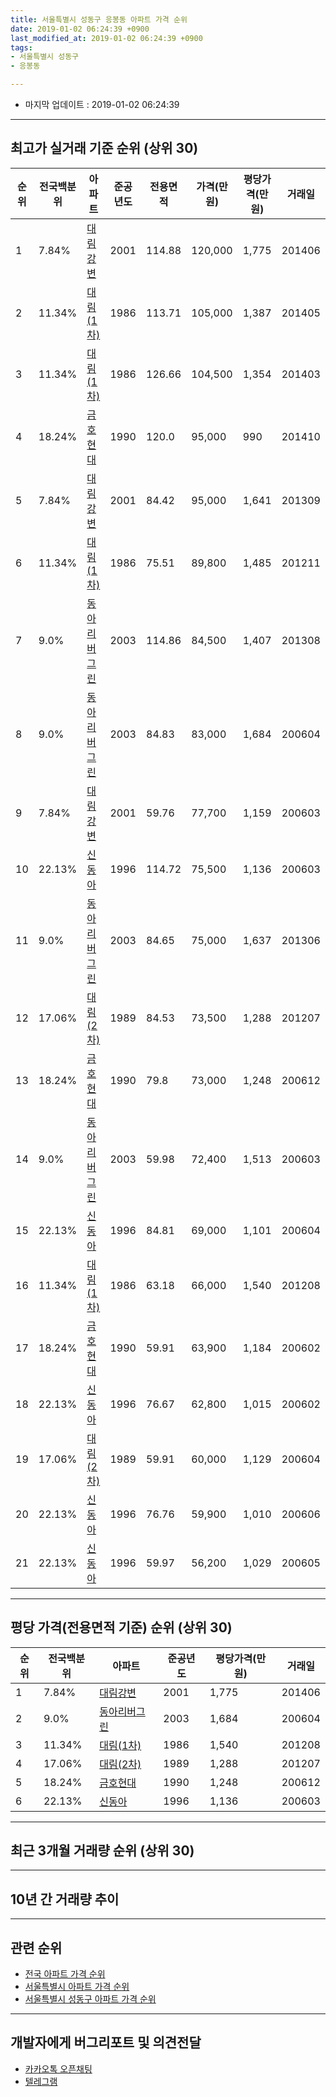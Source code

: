 ```yaml
---
title: 서울특별시 성동구 응봉동 아파트 가격 순위
date: 2019-01-02 06:24:39 +0900
last_modified_at: 2019-01-02 06:24:39 +0900
tags:
- 서울특별시 성동구
- 응봉동

---
```


* 마지막 업데이트 : 2019-01-02 06:24:39

---

## 최고가 실거래 기준 순위 (상위 30)


|순위|전국백분위|아파트|준공년도|전용면적|가격(만원)|평당가격(만원)|거래일|
|---|---|---|---|---|---|---|---|
|1|7.84%|[대림강변](https://search.naver.com/search.naver?query=%EC%84%9C%EC%9A%B8%ED%8A%B9%EB%B3%84%EC%8B%9C+%EC%84%B1%EB%8F%99%EA%B5%AC+%EC%9D%91%EB%B4%89%EB%8F%99+%EB%8C%80%EB%A6%BC%EA%B0%95%EB%B3%80)|2001|114.88|120,000|1,775|201406|
|2|11.34%|[대림(1차)](https://search.naver.com/search.naver?query=%EC%84%9C%EC%9A%B8%ED%8A%B9%EB%B3%84%EC%8B%9C+%EC%84%B1%EB%8F%99%EA%B5%AC+%EC%9D%91%EB%B4%89%EB%8F%99+%EB%8C%80%EB%A6%BC%281%EC%B0%A8%29)|1986|113.71|105,000|1,387|201405|
|3|11.34%|[대림(1차)](https://search.naver.com/search.naver?query=%EC%84%9C%EC%9A%B8%ED%8A%B9%EB%B3%84%EC%8B%9C+%EC%84%B1%EB%8F%99%EA%B5%AC+%EC%9D%91%EB%B4%89%EB%8F%99+%EB%8C%80%EB%A6%BC%281%EC%B0%A8%29)|1986|126.66|104,500|1,354|201403|
|4|18.24%|[금호현대](https://search.naver.com/search.naver?query=%EC%84%9C%EC%9A%B8%ED%8A%B9%EB%B3%84%EC%8B%9C+%EC%84%B1%EB%8F%99%EA%B5%AC+%EC%9D%91%EB%B4%89%EB%8F%99+%EA%B8%88%ED%98%B8%ED%98%84%EB%8C%80)|1990|120.0|95,000|990|201410|
|5|7.84%|[대림강변](https://search.naver.com/search.naver?query=%EC%84%9C%EC%9A%B8%ED%8A%B9%EB%B3%84%EC%8B%9C+%EC%84%B1%EB%8F%99%EA%B5%AC+%EC%9D%91%EB%B4%89%EB%8F%99+%EB%8C%80%EB%A6%BC%EA%B0%95%EB%B3%80)|2001|84.42|95,000|1,641|201309|
|6|11.34%|[대림(1차)](https://search.naver.com/search.naver?query=%EC%84%9C%EC%9A%B8%ED%8A%B9%EB%B3%84%EC%8B%9C+%EC%84%B1%EB%8F%99%EA%B5%AC+%EC%9D%91%EB%B4%89%EB%8F%99+%EB%8C%80%EB%A6%BC%281%EC%B0%A8%29)|1986|75.51|89,800|1,485|201211|
|7|9.0%|[동아리버그린](https://search.naver.com/search.naver?query=%EC%84%9C%EC%9A%B8%ED%8A%B9%EB%B3%84%EC%8B%9C+%EC%84%B1%EB%8F%99%EA%B5%AC+%EC%9D%91%EB%B4%89%EB%8F%99+%EB%8F%99%EC%95%84%EB%A6%AC%EB%B2%84%EA%B7%B8%EB%A6%B0)|2003|114.86|84,500|1,407|201308|
|8|9.0%|[동아리버그린](https://search.naver.com/search.naver?query=%EC%84%9C%EC%9A%B8%ED%8A%B9%EB%B3%84%EC%8B%9C+%EC%84%B1%EB%8F%99%EA%B5%AC+%EC%9D%91%EB%B4%89%EB%8F%99+%EB%8F%99%EC%95%84%EB%A6%AC%EB%B2%84%EA%B7%B8%EB%A6%B0)|2003|84.83|83,000|1,684|200604|
|9|7.84%|[대림강변](https://search.naver.com/search.naver?query=%EC%84%9C%EC%9A%B8%ED%8A%B9%EB%B3%84%EC%8B%9C+%EC%84%B1%EB%8F%99%EA%B5%AC+%EC%9D%91%EB%B4%89%EB%8F%99+%EB%8C%80%EB%A6%BC%EA%B0%95%EB%B3%80)|2001|59.76|77,700|1,159|200603|
|10|22.13%|[신동아](https://search.naver.com/search.naver?query=%EC%84%9C%EC%9A%B8%ED%8A%B9%EB%B3%84%EC%8B%9C+%EC%84%B1%EB%8F%99%EA%B5%AC+%EC%9D%91%EB%B4%89%EB%8F%99+%EC%8B%A0%EB%8F%99%EC%95%84)|1996|114.72|75,500|1,136|200603|
|11|9.0%|[동아리버그린](https://search.naver.com/search.naver?query=%EC%84%9C%EC%9A%B8%ED%8A%B9%EB%B3%84%EC%8B%9C+%EC%84%B1%EB%8F%99%EA%B5%AC+%EC%9D%91%EB%B4%89%EB%8F%99+%EB%8F%99%EC%95%84%EB%A6%AC%EB%B2%84%EA%B7%B8%EB%A6%B0)|2003|84.65|75,000|1,637|201306|
|12|17.06%|[대림(2차)](https://search.naver.com/search.naver?query=%EC%84%9C%EC%9A%B8%ED%8A%B9%EB%B3%84%EC%8B%9C+%EC%84%B1%EB%8F%99%EA%B5%AC+%EC%9D%91%EB%B4%89%EB%8F%99+%EB%8C%80%EB%A6%BC%282%EC%B0%A8%29)|1989|84.53|73,500|1,288|201207|
|13|18.24%|[금호현대](https://search.naver.com/search.naver?query=%EC%84%9C%EC%9A%B8%ED%8A%B9%EB%B3%84%EC%8B%9C+%EC%84%B1%EB%8F%99%EA%B5%AC+%EC%9D%91%EB%B4%89%EB%8F%99+%EA%B8%88%ED%98%B8%ED%98%84%EB%8C%80)|1990|79.8|73,000|1,248|200612|
|14|9.0%|[동아리버그린](https://search.naver.com/search.naver?query=%EC%84%9C%EC%9A%B8%ED%8A%B9%EB%B3%84%EC%8B%9C+%EC%84%B1%EB%8F%99%EA%B5%AC+%EC%9D%91%EB%B4%89%EB%8F%99+%EB%8F%99%EC%95%84%EB%A6%AC%EB%B2%84%EA%B7%B8%EB%A6%B0)|2003|59.98|72,400|1,513|200603|
|15|22.13%|[신동아](https://search.naver.com/search.naver?query=%EC%84%9C%EC%9A%B8%ED%8A%B9%EB%B3%84%EC%8B%9C+%EC%84%B1%EB%8F%99%EA%B5%AC+%EC%9D%91%EB%B4%89%EB%8F%99+%EC%8B%A0%EB%8F%99%EC%95%84)|1996|84.81|69,000|1,101|200604|
|16|11.34%|[대림(1차)](https://search.naver.com/search.naver?query=%EC%84%9C%EC%9A%B8%ED%8A%B9%EB%B3%84%EC%8B%9C+%EC%84%B1%EB%8F%99%EA%B5%AC+%EC%9D%91%EB%B4%89%EB%8F%99+%EB%8C%80%EB%A6%BC%281%EC%B0%A8%29)|1986|63.18|66,000|1,540|201208|
|17|18.24%|[금호현대](https://search.naver.com/search.naver?query=%EC%84%9C%EC%9A%B8%ED%8A%B9%EB%B3%84%EC%8B%9C+%EC%84%B1%EB%8F%99%EA%B5%AC+%EC%9D%91%EB%B4%89%EB%8F%99+%EA%B8%88%ED%98%B8%ED%98%84%EB%8C%80)|1990|59.91|63,900|1,184|200602|
|18|22.13%|[신동아](https://search.naver.com/search.naver?query=%EC%84%9C%EC%9A%B8%ED%8A%B9%EB%B3%84%EC%8B%9C+%EC%84%B1%EB%8F%99%EA%B5%AC+%EC%9D%91%EB%B4%89%EB%8F%99+%EC%8B%A0%EB%8F%99%EC%95%84)|1996|76.67|62,800|1,015|200602|
|19|17.06%|[대림(2차)](https://search.naver.com/search.naver?query=%EC%84%9C%EC%9A%B8%ED%8A%B9%EB%B3%84%EC%8B%9C+%EC%84%B1%EB%8F%99%EA%B5%AC+%EC%9D%91%EB%B4%89%EB%8F%99+%EB%8C%80%EB%A6%BC%282%EC%B0%A8%29)|1989|59.91|60,000|1,129|200604|
|20|22.13%|[신동아](https://search.naver.com/search.naver?query=%EC%84%9C%EC%9A%B8%ED%8A%B9%EB%B3%84%EC%8B%9C+%EC%84%B1%EB%8F%99%EA%B5%AC+%EC%9D%91%EB%B4%89%EB%8F%99+%EC%8B%A0%EB%8F%99%EC%95%84)|1996|76.76|59,900|1,010|200606|
|21|22.13%|[신동아](https://search.naver.com/search.naver?query=%EC%84%9C%EC%9A%B8%ED%8A%B9%EB%B3%84%EC%8B%9C+%EC%84%B1%EB%8F%99%EA%B5%AC+%EC%9D%91%EB%B4%89%EB%8F%99+%EC%8B%A0%EB%8F%99%EC%95%84)|1996|59.97|56,200|1,029|200605|


---

## 평당 가격(전용면적 기준) 순위 (상위 30)


|순위|전국백분위|아파트|준공년도|평당가격(만원)|거래일|
|---|---|---|---|---|---|
|1|7.84%|[대림강변](https://search.naver.com/search.naver?query=%EC%84%9C%EC%9A%B8%ED%8A%B9%EB%B3%84%EC%8B%9C+%EC%84%B1%EB%8F%99%EA%B5%AC+%EC%9D%91%EB%B4%89%EB%8F%99+%EB%8C%80%EB%A6%BC%EA%B0%95%EB%B3%80)|2001|1,775|201406|
|2|9.0%|[동아리버그린](https://search.naver.com/search.naver?query=%EC%84%9C%EC%9A%B8%ED%8A%B9%EB%B3%84%EC%8B%9C+%EC%84%B1%EB%8F%99%EA%B5%AC+%EC%9D%91%EB%B4%89%EB%8F%99+%EB%8F%99%EC%95%84%EB%A6%AC%EB%B2%84%EA%B7%B8%EB%A6%B0)|2003|1,684|200604|
|3|11.34%|[대림(1차)](https://search.naver.com/search.naver?query=%EC%84%9C%EC%9A%B8%ED%8A%B9%EB%B3%84%EC%8B%9C+%EC%84%B1%EB%8F%99%EA%B5%AC+%EC%9D%91%EB%B4%89%EB%8F%99+%EB%8C%80%EB%A6%BC%281%EC%B0%A8%29)|1986|1,540|201208|
|4|17.06%|[대림(2차)](https://search.naver.com/search.naver?query=%EC%84%9C%EC%9A%B8%ED%8A%B9%EB%B3%84%EC%8B%9C+%EC%84%B1%EB%8F%99%EA%B5%AC+%EC%9D%91%EB%B4%89%EB%8F%99+%EB%8C%80%EB%A6%BC%282%EC%B0%A8%29)|1989|1,288|201207|
|5|18.24%|[금호현대](https://search.naver.com/search.naver?query=%EC%84%9C%EC%9A%B8%ED%8A%B9%EB%B3%84%EC%8B%9C+%EC%84%B1%EB%8F%99%EA%B5%AC+%EC%9D%91%EB%B4%89%EB%8F%99+%EA%B8%88%ED%98%B8%ED%98%84%EB%8C%80)|1990|1,248|200612|
|6|22.13%|[신동아](https://search.naver.com/search.naver?query=%EC%84%9C%EC%9A%B8%ED%8A%B9%EB%B3%84%EC%8B%9C+%EC%84%B1%EB%8F%99%EA%B5%AC+%EC%9D%91%EB%B4%89%EB%8F%99+%EC%8B%A0%EB%8F%99%EC%95%84)|1996|1,136|200603|


---

## 최근 3개월 거래량 순위 (상위 30)


<div style="width:100%;">
    <canvas id="deal_count_ranking" height="250"></canvas>
</div>


<script>
new Chart(document.getElementById("deal_count_ranking"), {
    type: 'horizontalBar',
    data: {
        labels: ['대림(2차)', '대림강변'],
        datasets: [{
            label: '실거래 수',
            data: [1, 1],
            borderColor: "rgba(255, 0, 128, 1)",
            backgroundColor: "rgba(255, 0, 128, 0.5)",
            fill: false,
        }]
    },
    options: {
        responsive: true,
        title: {
            display: true,
            text: '최근 3개월 거래량 순위'
        },
        tooltips: {
            mode: 'index',
            intersect: false,
            callbacks: {
                title: function(tooltipItems, data) {
                    return "실거래 수:";
                },
                label: function(tooltipItem, data) {
                    return data.labels[tooltipItem.index] + ": " + tooltipItem.xLabel;
                }
            }
        },
        hover: {
            mode: 'nearest',
            intersect: true
        },
        scales: {
            xAxes: [{
                display: true,
                scaleLabel: {
                    display: true,
                    labelString: '실거래 수'
                },
                ticks: {
                    suggestedMin: 0,
                }
            }],
            yAxes: [{
                display: true,
                ticks: {
                    autoSkip: false,
                    callback: function(value, index, values) {
                        if (value.length > 15)
                            return value.substr(0, 13) + "...";
                        else
                            return value;
                    }
                },
                scaleLabel: {
                    display: false,
                }
            }]
        }
    }
});

</script>


---

## 10년 간 거래량 추이


<div style="width:100%;">
    <canvas id="deal_progress" height="250"></canvas>
</div>

<script>
new Chart(document.getElementById("deal_progress"), {
    type: 'line',
    data: {
        labels: ['200901','200902','200903','200904','200905','200906','200907','200908','200909','200910','200911','200912','201001','201002','201003','201004','201005','201006','201007','201008','201009','201010','201011','201012','201101','201102','201103','201104','201105','201106','201107','201108','201109','201110','201111','201112','201201','201202','201203','201204','201205','201206','201207','201208','201209','201210','201211','201212','201301','201302','201303','201304','201305','201306','201307','201308','201309','201310','201311','201312','201401','201402','201403','201404','201405','201406','201407','201408','201409','201410','201411','201412','201501','201502','201503','201504','201505','201506','201507','201508','201509','201510','201511','201512','201601','201602','201603','201604','201605','201606','201607','201608','201609','201610','201611','201612','201701','201702','201703','201704','201705','201706','201707','201708','201709','201710','201711','201712','201801','201802','201803','201804','201805','201806','201807','201808','201809','201810','201811','201812','201901'],
        datasets: [{
            label: '실거래 수',
            pointRadius: 1,
            data: [7, 9, 10, 20, 26, 31, 28, 22, 18, 8, 10, 15, 7, 10, 11, 13, 4, 5, 3, 10, 4, 10, 13, 18, 31, 23, 10, 8, 12, 10, 15, 6, 16, 9, 7, 7, 6, 10, 9, 11, 6, 4, 4, 6, 7, 4, 3, 9, 1, 6, 15, 15, 15, 20, 10, 14, 11, 19, 8, 29, 18, 34, 22, 22, 18, 20, 27, 24, 29, 28, 31, 18, 29, 31, 53, 51, 32, 27, 38, 22, 34, 40, 19, 7, 13, 13, 19, 26, 32, 50, 38, 35, 31, 27, 19, 9, 14, 17, 19, 24, 43, 56, 54, 20, 19, 24, 32, 24, 29, 22, 17, 8, 10, 9, 11, 50, 24, 11, 2, 0, 0],
            borderColor: "rgba(255, 201, 14, 1)",
            backgroundColor: "rgba(255, 201, 14, 0.5)",
            fill: true,
        }]
    },
    options: {
        responsive: true,
        title: {
            display: true,
            text: '10년간 거래량 추이'
        },
        tooltips: {
            mode: 'index',
            intersect: false,
        },
        hover: {
            mode: 'nearest',
            intersect: true
        },
        scales: {
            xAxes: [{
                display: true,
                scaleLabel: {
                    display: true,
                    labelString: '년/월'
                }
            }],
            yAxes: [{
                display: true,
                ticks: {
                    suggestedMin: 0,
                },
                scaleLabel: {
                    display: true,
                    labelString: '실거래 수'
                }
            }]
        }
    }
});

</script>


---

## 관련 순위

- [전국 아파트 가격 순위](https://inasie.github.io/apt-ranking/전국)
- [서울특별시 아파트 가격 순위](https://inasie.github.io/apt-ranking/서울특별시)
- [서울특별시 성동구 아파트 가격 순위](https://inasie.github.io/apt-ranking/서울특별시-성동구)


---

## 개발자에게 버그리포트 및 의견전달

- [카카오톡 오픈채팅](https://open.kakao.com/o/gLJUAP4)
- [텔레그램](https://t.me/inasie)

